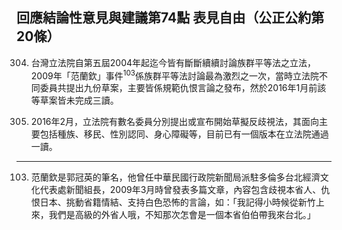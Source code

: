 ## 回應結論性意見與建議第74點 表見自由（公正公約第20條）

<ol start="304">
  <li><p>台灣立法院自第五屆2004年起迄今皆有斷斷續續討論族群平等法之立法，2009年「范蘭欽」事件<sup>103</sup>係族群平等法討論最為激烈之一次，當時立法院不同委員共提出九份草案，主要皆係規範仇恨言論之發布，然於2016年1月前該等草案皆未完成三讀。</p></li>

  <li><p>2016年2月，立法院有數名委員分別提出或宣布開始草擬反歧視法，其面向主要包括種族、移民、性別認同、身心障礙等，目前已有一個版本在立法院通過一讀。</p></li>
</ol>

-----

<ol start="103">
  <li>范蘭欽是郭冠英的筆名，他曾任中華民國行政院新聞局派駐多倫多台北經濟文化代表處新聞組長，2009年3月時曾發表多篇文章，內容包含歧視本省人、仇恨日本、挑動省籍情結、支持白色恐怖的言論，如：「我記得小時候從新竹上來，我們是高級的外省人哦，不知那次怎會是一個本省伯伯帶我來台北。」</li>
</ol>
